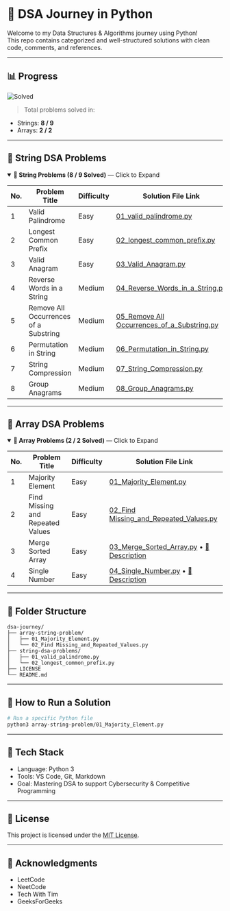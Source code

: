 # 🧠 DSA Journey in Python

Welcome to my Data Structures & Algorithms journey using Python!  
This repo contains categorized and well-structured solutions with clean code, comments, and references.

---

## 📊 Progress

![Solved](https://img.shields.io/badge/Solved-10%20%2F%2011-blueviolet)
> Total problems solved in:
- Strings: **8 / 9**
- Arrays: **2 / 2**

---

## 🧵 String DSA Problems

<details open>
<summary><strong>📂 String Problems (8 / 9 Solved)</strong> — Click to Expand</summary>

| No. | Problem Title                | Difficulty | Solution File Link                                                   |
|-----|------------------------------|------------|----------------------------------------------------------------------|
| 1   | Valid Palindrome             | Easy       | [01_valid_palindrome.py](string-dsa-problems/01_valid_palindrome.py) |
| 2   | Longest Common Prefix        | Easy       | [02_longest_common_prefix.py](string-dsa-problems/02_longest_common_prefix.py) |
| 3   | Valid Anagram                | Easy       | [03_Valid_Anagram.py](string-dsa-problems/03_Valid_Anagram.py) |
| 4   | Reverse Words in a String    | Medium     | [04_Reverse_Words_in_a_String.py](string-dsa-problems/04_Reverse_Words_in_a_String.py) |
| 5   | Remove All Occurrences of a Substring | Medium     | [05_Remove All Occurrences_of_a_Substring.py](string-dsa-problems/05_Remove%20All%20Occurrences_of_a_Substring.py) |
| 6   | Permutation in String        | Medium     | [06_Permutation_in_String.py](string-dsa-problems/06_Permutation_in_String.py) |
| 7   | String Compression           | Medium     | [07_String_Compression.py](string-dsa-problems/07_String_Compression.py) |
| 8   | Group Anagrams               | Medium     | [08_Group_Anagrams.py](string-dsa-problems/08_Group_Anagrams.py) |

</details>

---

## 🧮 Array DSA Problems

<details open>
<summary><strong>📂 Array Problems (2 / 2 Solved)</strong> — Click to Expand</summary>

| No. | Problem Title                      | Difficulty | Solution File Link                                                               |
|-----|------------------------------------|------------|----------------------------------------------------------------------------------|
| 1   | Majority Element                   | Easy       | [01_Majority_Element.py](array-string-problem/01_Majority_Element.py)           |
| 2   | Find Missing and Repeated Values   | Easy       | [02_Find Missing_and_Repeated_Values.py](array-string-problem/02_Find%20Missing_and_Repeated_Values.py) |
| 3   | Merge Sorted Array                 | Easy       | [03_Merge_Sorted_Array.py](array-string-problem/03_Merge_Sorted_Array.py) • [📘 Description](https://leetcode.com/problems/merge-sorted-array/description/) |
| 4   | Single Number                      | Easy       | [04_Single_Number.py](array-string-problem/04_Single_Number.py) • [📘 Description](https://leetcode.com/problems/single-number/description/) |

</details>

---

## 📁 Folder Structure

```
dsa-journey/
├── array-string-problem/
│   ├── 01_Majority_Element.py
│   └── 02_Find Missing_and_Repeated_Values.py
├── string-dsa-problems/
│   ├── 01_valid_palindrome.py
│   └── 02_longest_common_prefix.py
├── LICENSE
└── README.md
```

---

## 🚀 How to Run a Solution

```bash
# Run a specific Python file
python3 array-string-problem/01_Majority_Element.py
```

---

## 🧠 Tech Stack

- Language: Python 3
- Tools: VS Code, Git, Markdown
- Goal: Mastering DSA to support Cybersecurity & Competitive Programming

---

## 📌 License

This project is licensed under the [MIT License](LICENSE).

---

## 🙏 Acknowledgments

- LeetCode
- NeetCode
- Tech With Tim
- GeeksForGeeks
